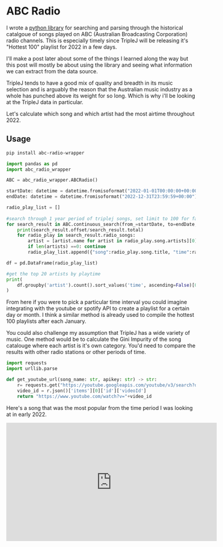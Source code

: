 # ABC Radio

I wrote a [python library](https://abc-radio-wrapper.readthedocs.io/en/latest/index.html) for searching and parsing through the historical catalgoue of songs played on ABC (Australian Broadcasting Corporation) radio channels. This is especially timely since TripleJ will be releasing it's "Hottest 100" playlist for 2022 in a few days. 

I'll make a post later about some of the things I learned along the way but this post will mostly be about using the library and seeing what information we can extract from the data source.

TripleJ tends to have a good mix of quality and breadth in its music selection and is arguably the reason that the Australian music industry as a whole has punched above its weight for so long. Which is why i'll be looking at the TripleJ data in particular.

Let's calculate which song and which artist had the most airtime throughout 2022. 

## Usage

``` sh title="install abc-radio-wrapper pypi package"
pip install abc-radio-wrapper
```

``` py
import pandas as pd
import abc_radio_wrapper

ABC = abc_radio_wrapper.ABCRadio()

startDate: datetime = datetime.fromisoformat("2022-01-01T00:00:00+00:00")
endDate: datetime = datetime.fromisoformat("2022-12-31T23:59:59+00:00")

radio_play_list = []
    
#search through 1 year period of triplej songs, set limit to 100 for faster results (default is 10)
for search_result in ABC.continuous_search(from_=startDate, to=endDate, station="triplej", limit=100):
    print(search_result.offset/search_result.total)
    for radio_play in search_result.radio_songs:        
        artist = [artist.name for artist in radio_play.song.artists][0]
        if len(artists) ==0: continue
        radio_play_list.append({"song":radio_play.song.title, "time":radio_play.played_time, "artist":artist})

df = pd.DataFrame(radio_play_list)

#get the top 20 artists by playtime
print(
    df.groupby('artist').count().sort_values('time', ascending=False)[0:20]
)
```

From here if you were to pick a particular time interval you could imagine integrating with the youtube or spotify API to create a playlist for a certain day or month. I think a similar method is already used to compile the hottest 100 playlists after each January.

You could also challenge my assumption that TripleJ has a wide variety of music. One method would be to calculate the Gini Impurity of the song catalouge where each artist is it's own category. You'd need to compare the results with other radio stations or other periods of time. 


```py title="generate a youtube video from a song title"
import requests
import urllib.parse

def get_youtube_url(song_name: str, apikey: str) -> str:
    r= requests.get("https://youtube.googleapis.com/youtube/v3/search?q="+urllib.parse.quote_plus(song_name)+"&key="+apikey)
    video_id = r.json()['items'][0]['id']['videoId']
    return "https://www.youtube.com/watch?v="+video_id
```

Here's a song that was the most popular from the time period I was looking at in early 2022.

<iframe width="560" height="315" src="https://www.youtube.com/embed/OrQe6r05O_o" title="YouTube video player" frameborder="0" allow="accelerometer; autoplay; clipboard-write; encrypted-media; gyroscope; picture-in-picture; web-share" allowfullscreen></iframe>
